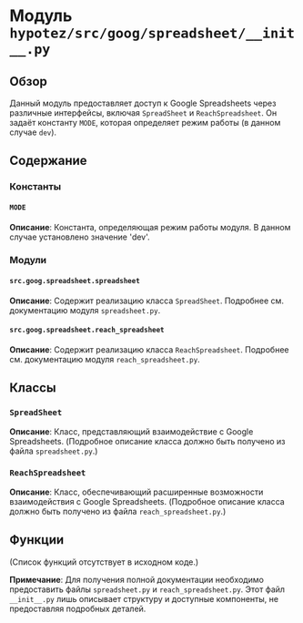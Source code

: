 # Модуль `hypotez/src/goog/spreadsheet/__init__.py`

## Обзор

Данный модуль предоставляет доступ к Google Spreadsheets через различные интерфейсы, включая `SpreadSheet` и `ReachSpreadsheet`.  Он задаёт константу `MODE`, которая определяет режим работы (в данном случае `dev`).

## Содержание

### Константы

#### `MODE`

**Описание**:  Константа, определяющая режим работы модуля. В данном случае установлено значение 'dev'.

### Модули

#### `src.goog.spreadsheet.spreadsheet`

**Описание**: Содержит реализацию класса `SpreadSheet`. Подробнее см. документацию модуля `spreadsheet.py`.

#### `src.goog.spreadsheet.reach_spreadsheet`

**Описание**: Содержит реализацию класса `ReachSpreadsheet`. Подробнее см. документацию модуля `reach_spreadsheet.py`.

## Классы

### `SpreadSheet`

**Описание**:  Класс, представляющий взаимодействие с Google Spreadsheets.  (Подробное описание класса должно быть получено из файла `spreadsheet.py`.)


### `ReachSpreadsheet`

**Описание**: Класс, обеспечивающий расширенные возможности взаимодействия с Google Spreadsheets. (Подробное описание класса должно быть получено из файла `reach_spreadsheet.py`.)


## Функции

(Список функций отсутствует в исходном коде.)


**Примечание**: Для получения полной документации необходимо предоставить файлы `spreadsheet.py` и `reach_spreadsheet.py`.  Этот файл `__init__.py` лишь описывает структуру и доступные компоненты, не предоставляя подробных деталей.